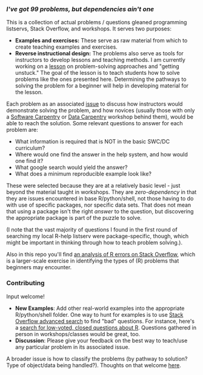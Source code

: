 ### *I've got 99 problems, but dependencies ain't one*

This is a collection of actual problems / questions gleaned programming listservs, Stack Overflow, and workshops. It serves two purposes:

-   **Examples and exercises:**  These serve as raw material from which to create teaching examples and exercises.
-   **Reverse instructional design:** The problems also serve as tools for instructors to develop lessons and teaching methods.  I am currently working on a [lesson](https://github.com/noamross/getting-unstuck-R) on problem-solving approaches and "getting unstuck."  The goal of the lesson is to teach students how to solve problems
like the ones presented here.  Determining the pathways to solving the problem for a beginner will help in developing material for the lesson.

Each problem as an associated [issue](https://github.com/noamross/zero-dependency-problems/issues) to discuss how instructors would demonstrate solving the problem, and how novices (usually those with only a [Software Carpentry](http://software-carpentry.org/) or [Data Carpentry](http://datacarpentry.org/) workshop behind them), would be able to reach the solution.  Some relevant questions to answer for each problem are:

-  What information is required that is NOT in the basic SWC/DC curriculum?
-  Where would one find the answer in the help system, and how would one find it?
-  What google search would yield the answer?
-  What does a minimum reproducible example look like?

These were selected because they are at a relatively basic level - just beyond the material taught in workshops.  They are *zero-dependency* in that they are issues encountered in base R/python/shell, not those having to do with use of specific packages, nor specific data sets. That does not mean that using a package isn't the right *answer* to the question, but discovering the appropriate package is part of the puzzle to solve.

(I note that the vast majority of questions I found in the first round of searching my local R-help listserv were package-specific, though, which might be important in thinking through how to teach problem solving.).

Also in this repo you'll find [an analysis of R errors on Stack Overflow](https://github.com/noamross/zero-dependency-problems/blob/master/misc/stack-overflow-common-r-errors.md), which is a larger-scale exercise in identifying the types of (R) problems that beginners may encounter.

### Contributing

Input welcome!

-   **New Examples**:  Add other real-world examples into the appropriate R/python/shell folder. One way to hunt for examples is to use [Stack Overflow advanced search](http://stackoverflow.com/help/searching) to find "bad" questions.  For instance, here's a 
[search for low-voted, closed questions about R](http://stackoverflow.com/search?q=%5Br%5D+score%3A..0+closed%3Ayes). Questions gathered in person in workshops/classes would be great, too. 
-   **Discussion**:  Please give your feedback on the best way to teach/use any particular problem in its associated issue.

A broader issue is how to classify the problems (by pathway to solution? Type of object/data being handled?).  Thoughts on that welcome [here](https://github.com/noamross/zero-dependency-problems/issues/3).


